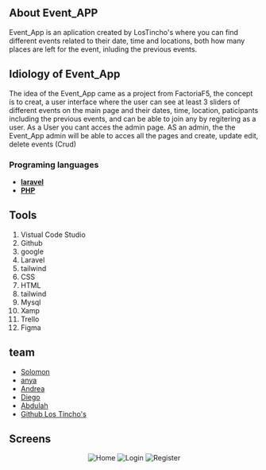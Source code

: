 ## About Event_APP

Event_App is an aplication created by LosTincho's where you can find different events related to their date, time and locations, both how many places are left for the event, inluding the previous events.

## Idiology of Event_App

The idea of the Event_App came as a project from FactoriaF5, the concept is to creat, a user interface where the user can see at least 3 sliders of different events on the main page and their dates, time, location, paticipants including the previous events, and can be able to join any by regitering as a user. As a User you cant acces the admin page.
AS an admin, the the Event_App admin will be able to acces all the pages and create, update edit, delete events (Crud)

### Programing languages  

- **[laravel](https://laravel.com)**
- **[PHP](https://www.php.net/interface)**

## Tools 
<ol>
<li>Vistual Code Studio</li>
<li>Github</li>
<li>google</li>
<li>Laravel</li>
<li>tailwind</li>
<li>CSS</li>
<li>HTML</li>
<li>tailwind</li>
<li>Mysql</li>
<li>Xamp</li>
<li>Trello</li>
<li>Figma</li>

</ol>

 ## team
- [Solomon]( https://github.com/solomonclark)
- [anya]( https://github.com/a-xo)
- [Andrea]( https://github.com/Andreabcm)
- [Diego]( https://github.com/diegognzv)
- [Abdulah](https://github.com/PPIICCAA)
- [Github Los Tincho's](https://github.com/losTinchos)

 ## Screens
 <p  align="center">
<img src="./images/homepage.png" alt="Home">
<img src="./images/login.png" alt="Login" >
<img src="./images/register.png" alt="Register">
</p>


